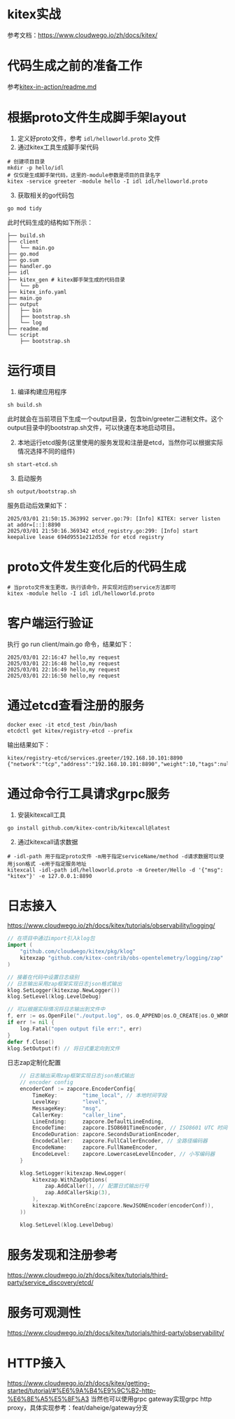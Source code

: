 # kitex实战
参考文档：https://www.cloudwego.io/zh/docs/kitex/

# 代码生成之前的准备工作
参考[kitex-in-action/readme.md](../readme.md)

# 根据proto文件生成脚手架layout
1. 定义好proto文件，参考 `idl/helloworld.proto` 文件
2. 通过kitex工具生成脚手架代码
```shell
# 创建项目目录
mkdir -p hello/idl
# 仅仅是生成脚手架代码，这里的-module参数是项目的目录名字
kitex -service greeter -module hello -I idl idl/helloworld.proto
```

3. 获取相关的go代码包
```shell
go mod tidy
```
此时代码生成的结构如下所示：
```
├── build.sh
├── client
│   └── main.go
├── go.mod
├── go.sum
├── handler.go
├── idl
├── kitex_gen # kitex脚手架生成的代码目录
│   └── pb
├── kitex_info.yaml
├── main.go
├── output
│   ├── bin
│   ├── bootstrap.sh
│   └── log
├── readme.md
└── script
    ├── bootstrap.sh
```

# 运行项目
1. 编译构建应用程序
```shell
sh build.sh
```
此时就会在当前项目下生成一个output目录，包含bin/greeter二进制文件。这个output目录中的bootstrap.sh文件，可以快速在本地启动项目。

2. 本地运行etcd服务(这里使用的服务发现和注册是etcd，当然你可以根据实际情况选择不同的组件)
```shell
sh start-etcd.sh
```

3. 启动服务
```shell
sh output/bootstrap.sh
```
服务启动后效果如下：
```
2025/03/01 21:50:15.363992 server.go:79: [Info] KITEX: server listen at addr=[::]:8890
2025/03/01 21:50:16.369342 etcd_registry.go:299: [Info] start keepalive lease 694d9551e212d53e for etcd registry
```

# proto文件发生变化后的代码生成
```shell
# 当proto文件发生更改，执行该命令，并实现对应的service方法即可
kitex -module hello -I idl idl/helloworld.proto
```

# 客户端运行验证
执行 go run client/main.go 命令，结果如下：
```shell
2025/03/01 22:16:47 hello,my request
2025/03/01 22:16:48 hello,my request
2025/03/01 22:16:49 hello,my request
2025/03/01 22:16:50 hello,my request
```

# 通过etcd查看注册的服务
```shell
docker exec -it etcd_test /bin/bash
etcdctl get kitex/registry-etcd --prefix
```
输出结果如下：
```
kitex/registry-etcd/services.greeter/192.168.10.101:8890
{"network":"tcp","address":"192.168.10.101:8890","weight":10,"tags":null}
```

# 通过命令行工具请求grpc服务
1. 安装kitexcall工具
```shell
go install github.com/kitex-contrib/kitexcall@latest
```
2. 通过kitexcall请求数据
```shell
# -idl-path 用于指定proto文件 -m用于指定serviceName/method -d请求数据可以使用json格式 -e用于指定服务地址
kitexcall -idl-path idl/helloworld.proto -m Greeter/Hello -d '{"msg": "kitex"}' -e 127.0.0.1:8890
```

# 日志接入
https://www.cloudwego.io/zh/docs/kitex/tutorials/observability/logging/
```go
// 在项目中通过import引入klog包
import (
    "github.com/cloudwego/kitex/pkg/klog"
    kitexzap "github.com/kitex-contrib/obs-opentelemetry/logging/zap"
)

// 接着在代码中设置日志级别
// 日志输出采用zap框架实现日志json格式输出
klog.SetLogger(kitexzap.NewLogger())
klog.SetLevel(klog.LevelDebug)

// 可以根据实际情况将日志输出到文件中
f, err := os.OpenFile("./output.log", os.O_APPEND|os.O_CREATE|os.O_WRONLY, 0644)
if err != nil {
    log.Fatal("open output file err:", err)
}
defer f.Close()
klog.SetOutput(f) // 将日式重定向到文件
```
日志zap定制化配置
```go
	// 日志输出采用zap框架实现日志json格式输出
	// encoder config
	encoderConf := zapcore.EncoderConfig{
		TimeKey:        "time_local", // 本地时间字段
		LevelKey:       "level",
		MessageKey:     "msg",
		CallerKey:      "caller_line",
		LineEnding:     zapcore.DefaultLineEnding,
		EncodeTime:     zapcore.ISO8601TimeEncoder, // ISO8601 UTC 时间格式
		EncodeDuration: zapcore.SecondsDurationEncoder,
		EncodeCaller:   zapcore.FullCallerEncoder, // 全路径编码器
		EncodeName:     zapcore.FullNameEncoder,
		EncodeLevel:    zapcore.LowercaseLevelEncoder, // 小写编码器
	}

	klog.SetLogger(kitexzap.NewLogger(
		kitexzap.WithZapOptions(
			zap.AddCaller(), // 配置日式输出行号
			zap.AddCallerSkip(3),
		),
		kitexzap.WithCoreEnc(zapcore.NewJSONEncoder(encoderConf)),
	))

	klog.SetLevel(klog.LevelDebug)
```

# 服务发现和注册参考
https://www.cloudwego.io/zh/docs/kitex/tutorials/third-party/service_discovery/etcd/

# 服务可观测性
https://www.cloudwego.io/zh/docs/kitex/tutorials/third-party/observability/

# HTTP接入
https://www.cloudwego.io/zh/docs/kitex/getting-started/tutorial/#%E6%9A%B4%E9%9C%B2-http-%E6%8E%A5%E5%8F%A3
当然也可以使用grpc gateway实现grpc http proxy，具体实现参考：feat/daheige/gateway分支
